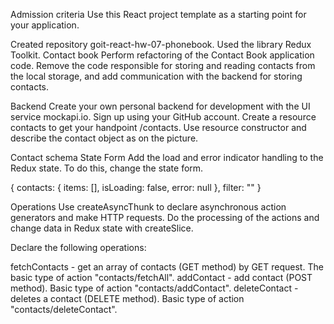 Admission criteria
Use this React project template as a starting point for your application.

Created repository goit-react-hw-07-phonebook.
Used the library Redux Toolkit.
Contact book
Perform refactoring of the Contact Book application code. Remove the code responsible for storing and reading contacts from the local storage, and add communication with the backend for storing contacts.

Backend
Create your own personal backend for development with the UI service mockapi.io. Sign up using your GitHub account. Create a resource contacts to get your handpoint /contacts. Use resource constructor and describe the contact object as on the picture.

Contact schema
State Form
Add the load and error indicator handling to the Redux state. To do this, change the state form.

{
  contacts: {
    items: [],
    isLoading: false,
    error: null
  },
  filter: ""
}

Operations
Use createAsyncThunk to declare asynchronous action generators and make HTTP requests. Do the processing of the actions and change data in Redux state with createSlice.

Declare the following operations:

fetchContacts - get an array of contacts (GET method) by GET request. The basic type of action "contacts/fetchAll".
addContact - add contact (POST method). Basic type of action "contacts/addContact".
deleteContact - deletes a contact (DELETE method). Basic type of action "contacts/deleteContact".
